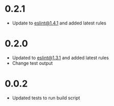 # 0.2.1
- Update to eslint@1.4.1 and added latest rules

# 0.2.0
- Updated to eslint@1.3.1 and added latest rules
- Change test output

# 0.0.2
- Updated tests to run build script
